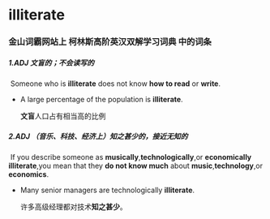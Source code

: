 # illiterate

### 金山词霸网站上 柯林斯高阶英汉双解学习词典 中的词条

##### 1.ADJ 文盲的；不会读写的

​	Someone who is **illiterate** does not know **how to read** or **write**.

- A large percentage of the population is **illiterate**.

  **文盲**人口占有相当高的比例

##### 2.ADJ （音乐、科技、经济上）知之甚少的，接近无知的

​	If you describe someone as **musically**,**technologically**,or **economically** **illiterate**,you mean that they **do not know much** about **music**,**technology**,or **economics**.

- Many senior managers are technologically **illiterate**.

  许多高级经理都对技术**知之甚少**。

